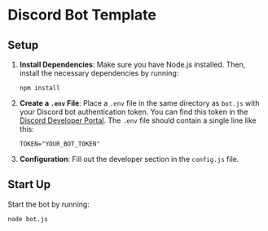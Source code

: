 # Discord Bot Template

## Setup

1. **Install Dependencies**: Make sure you have Node.js installed. Then, install the necessary dependencies by running:
    ```
    npm install
    ```

2. **Create a `.env` File**: Place a `.env` file in the same directory as `bot.js` with your Discord bot authentication token. You can find this token in the [Discord Developer Portal](https://discord.com/developers/applications). The `.env` file should contain a single line like this:
    ```
    TOKEN="YOUR_BOT_TOKEN"
    ```

3. **Configuration**: Fill out the developer section in the `config.js` file.

## Start Up

Start the bot by running:
```
node bot.js
```